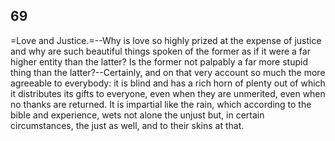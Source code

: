 ## 69

=Love and Justice.=--Why is love so highly prized at the expense of
justice and why are such beautiful things spoken of the former as if it
were a far higher entity than the latter? Is the former not palpably a
far more stupid thing than the latter?--Certainly, and on that very
account so much the more agreeable to everybody: it is blind and has a
rich horn of plenty out of which it distributes its gifts to everyone,
even when they are unmerited, even when no thanks are returned. It is
impartial like the rain, which according to the bible and experience,
wets not alone the unjust but, in certain circumstances, the just as
well, and to their skins at that.


